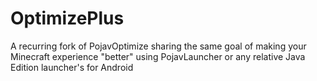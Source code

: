 # OptimizePlus
A recurring fork of PojavOptimize sharing the same goal of making your Minecraft experience "better" using PojavLauncher or any relative Java Edition launcher's for Android 
